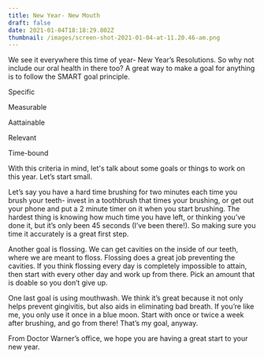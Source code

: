 ```yaml
---
title: New Year- New Mouth
draft: false
date: 2021-01-04T18:18:29.802Z
thumbnail: /images/screen-shot-2021-01-04-at-11.20.46-am.png
---
```

We see it everywhere this time of year- New Year’s Resolutions. So why not include our oral health in there too? A great way to make a goal for anything is to follow the SMART goal principle.  

Specific 


Measurable


Aattainable


Relevant


Time-bound


With this criteria in mind, let's talk about some goals or things to work on this year. Let’s start small.


Let’s say you have a hard time brushing for two minutes each time you brush your teeth- invest in a toothbrush that times your brushing, or get out your phone and put a 2 minute timer on it when you start brushing.  The hardest thing is knowing how much time you have left, or thinking you’ve done it, but it’s only been 45 seconds (I’ve been there!). So making sure you time it accurately is a great first step.

Another goal is flossing. We can get cavities on the inside of our teeth, where we are meant to floss. Flossing does a great job preventing the cavities. If you think flossing every day is completely impossible to attain, then start with every other day and work up from there. Pick an amount that is doable so you don’t give up. 

One last goal is using mouthwash. We think it’s great because it not only helps prevent gingivitis, but also aids in eliminating bad breath. If you’re like me, you only use it once in a blue moon. Start with once or twice a week after brushing, and go from there! That’s my goal, anyway. 

 From Doctor Warner’s office, we hope you are having a great start to your new year.